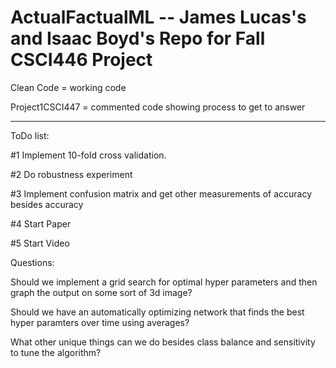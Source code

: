# ActualFactualML -- James Lucas's and Isaac Boyd's Repo for Fall CSCI446 Project

Clean Code = working code

Project1CSCI447 = commented code showing process to get to answer

---------------------------------------------------------------------------------

ToDo list:

#1 Implement 10-fold cross validation.

#2 Do robustness experiment

#3 Implement confusion matrix and get other measurements of accuracy besides accuracy

#4 Start Paper

#5 Start Video

Questions:

Should we implement a grid search for optimal hyper parameters and then graph the output on some sort of 3d image?

Should we have an automatically optimizing network that finds the best hyper paramters over time using averages?

What other unique things can we do besides class balance and sensitivity to tune the algorithm?

